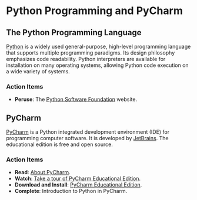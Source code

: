 # Python Programming and PyCharm


## The Python Programming Language

[Python](https://www.python.org) is a widely used general-purpose, high-level programming language that supports multiple programming paradigms.
Its design philosophy emphasizes code readability.
Python interpreters are available for installation on many operating systems, allowing Python code execution on a wide variety of systems.


### Action Items

* __Peruse__: The [Python Software Foundation](https://www.python.org) website.


## PyCharm

[PyCharm](https://www.jetbrains.com/pycharm/) is a Python integrated development environment (IDE) for programming computer software.
It is developed by [JetBrains](https://www.jetbrains.com).
The educational edition is free and open source.


### Action Items

* __Read__: [About PyCharm](https://www.jetbrains.com/pycharm/).
* __Watch__: [Take a tour of PyCharm Educational Edition](https://www.youtube.com/watch?v=BPC-bGdBSM8).
* __Download and Install__: [PyCharm Educational Edition](https://www.jetbrains.com/pycharm-educational/).
* __Complete__: Introduction to Python in PyCharm.


